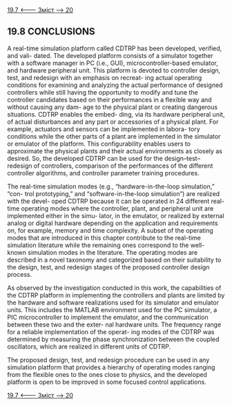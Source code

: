 [19.7 <--- ](19_7.md) [   Зміст   ](README.md) [--> 20](20.md)

## 19.8 CONCLUSIONS

A real-time simulation platform called CDTRP has been developed, verified, and vali- dated. The developed platform consists of a simulator together with a software manager in PC (i.e., GUI), microcontroller-based emulator, and hardware peripheral unit. This platform is devoted to controller design, test, and redesign with an emphasis on recreat- ing actual operating conditions for examining and analyzing the actual performance of designed controllers while still having the opportunity to modify and tune the controller candidates based on their performances in a flexible way and without causing any dam- age to the physical plant or creating dangerous situations. CDTRP enables the embed- ding, via its hardware peripheral unit, of actual disturbances and any part or accessories of a physical plant. For example, actuators and sensors can be implemented in labora- tory conditions while the other parts of a plant are implemented in the simulator or emulator of the platform. This configurability enables users to approximate the physical plants and their actual environments as closely as desired. So, the developed CDTRP can be used for the design–test–redesign of controllers, comparison of the performances of the different controller algorithms, and controller parameter training procedures.

The real-time simulation modes (e.g., “hardware-in-the-loop simulation,” “con- trol prototyping,” and “software-in-the-loop simulation”) are realized with the devel- oped CDTRP because it can be operated in 24 different real-time operating modes where the controller, plant, and peripheral unit are implemented either in the simu- lator, in the emulator, or realized by external analog or digital hardware depending on the application and requirements on, for example, memory and time complexity. A subset of the operating modes that are introduced in this chapter contribute to the real-time simulation literature while the remaining ones correspond to the well- known simulation modes in the literature. The operating modes are described in a novel taxonomy and categorized based on their suitability to the design, test, and redesign stages of the proposed controller design process.

As observed by the investigation conducted in this work, the capabilities of the CDTRP platform in implementing the controllers and plants are limited by the hardware and software realizations used for its simulator and emulator units. This includes the MATLAB environment used for the PC simulator, a PIC microcontroller to implement the emulator, and the communication between these two and the exter- nal hardware units. The frequency range for a reliable implementation of the operat- ing modes of the CDTRP was determined by measuring the phase synchronization between the coupled oscillators, which are realized in different units of CDTRP.

The proposed design, test, and redesign procedure can be used in any simulation platform that provides a hierarchy of operating modes ranging from the flexible ones to the ones close to physics, and the developed platform is open to be improved in some focused control applications.

[19.7 <--- ](19_7.md) [   Зміст   ](README.md) [--> 20](20.md)